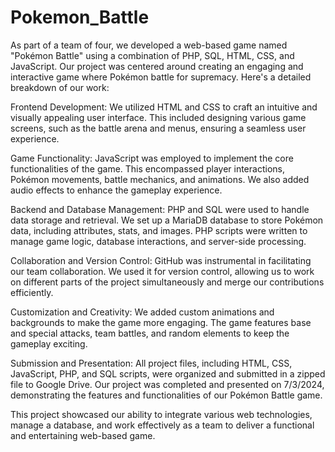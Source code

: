 # Pokemon_Battle

As part of a team of four, we developed a web-based game named "Pokémon Battle" using a combination of PHP, SQL, HTML, CSS, and JavaScript. Our project was centered around creating an engaging and interactive game where Pokémon battle for supremacy. Here's a detailed breakdown of our work:

Frontend Development: We utilized HTML and CSS to craft an intuitive and visually appealing user interface. This included designing various game screens, such as the battle arena and menus, ensuring a seamless user experience.

Game Functionality: JavaScript was employed to implement the core functionalities of the game. This encompassed player interactions, Pokémon movements, battle mechanics, and animations. We also added audio effects to enhance the gameplay experience.

Backend and Database Management: PHP and SQL were used to handle data storage and retrieval. We set up a MariaDB database to store Pokémon data, including attributes, stats, and images. PHP scripts were written to manage game logic, database interactions, and server-side processing.

Collaboration and Version Control: GitHub was instrumental in facilitating our team collaboration. We used it for version control, allowing us to work on different parts of the project simultaneously and merge our contributions efficiently.

Customization and Creativity: We added custom animations and backgrounds to make the game more engaging. The game features base and special attacks, team battles, and random elements to keep the gameplay exciting.

Submission and Presentation: All project files, including HTML, CSS, JavaScript, PHP, and SQL scripts, were organized and submitted in a zipped file to Google Drive. Our project was completed and presented on 7/3/2024, demonstrating the features and functionalities of our Pokémon Battle game.

This project showcased our ability to integrate various web technologies, manage a database, and work effectively as a team to deliver a functional and entertaining web-based game.





